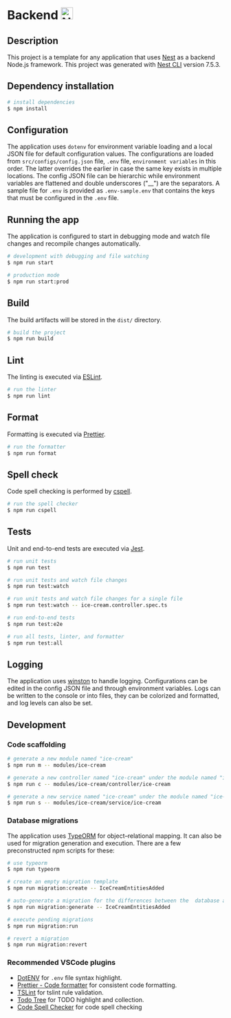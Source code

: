 # Backend <a href="http://nestjs.com/" target="blank"><img src="https://nestjs.com/img/logo_text.svg" height="28" alt="Nest Logo" /></a>

## Description

This project is a template for any application that uses [Nest](https://github.com/nestjs/nest) as a backend Node.js framework. This project was generated with [Nest CLI](https://docs.nestjs.com/cli/overview) version 7.5.3.

## Dependency installation

```bash
# install dependencies
$ npm install
```

## Configuration

The application uses `dotenv` for environment variable loading and a local JSON file for default configuration values. The configurations are loaded from `src/configs/config.json` file, `.env` file, `environment variables` in this order. The latter overrides the earlier in case the same key exists in multiple locations. The config JSON file can be hierarchic while environment variables are flattened and double underscores ("\_\_") are the separators. A sample file for `.env` is provided as `.env-sample.env` that contains the keys that must be configured in the `.env` file.

## Running the app

The application is configured to start in debugging mode and watch file changes and recompile changes automatically.

```bash
# development with debugging and file watching
$ npm run start

# production mode
$ npm run start:prod
```

## Build

The build artifacts will be stored in the `dist/` directory.

```bash
# build the project
$ npm run build
```

## Lint

The linting is executed via [ESLint](https://eslint.org/).

```bash
# run the linter
$ npm run lint
```

## Format

Formatting is executed via [Prettier](https://prettier.io/).

```bash
# run the formatter
$ npm run format
```

## Spell check

Code spell checking is performed by [cspell](https://github.com/streetsidesoftware/cspell#readme).

```bash
# run the spell checker
$ npm run cspell
```

## Tests

Unit and end-to-end tests are executed via [Jest](https://jestjs.io/).

```bash
# run unit tests
$ npm run test

# run unit tests and watch file changes
$ npm run test:watch

# run unit tests and watch file changes for a single file
$ npm run test:watch -- ice-cream.controller.spec.ts

# run end-to-end tests
$ npm run test:e2e

# run all tests, linter, and formatter
$ npm run test:all
```

## Logging

The application uses [winston](https://github.com/winstonjs/winston) to handle logging. Configurations can be edited in the config JSON file and through environment variables. Logs can be written to the console or into files, they can be colorized and formatted, and log levels can also be set.

## Development

### Code scaffolding

```bash
# generate a new module named "ice-cream"
$ npm run m -- modules/ice-cream

# generate a new controller named "ice-cream" under the module named "ice-cream"
$ npm run c -- modules/ice-cream/controller/ice-cream

# generate a new service named "ice-cream" under the module named "ice-cream"
$ npm run s -- modules/ice-cream/service/ice-cream
```

### Database migrations

The application uses [TypeORM](https://typeorm.io/) for
object–relational mapping. It can also be used for migration generation and execution. There are a few preconstructed npm scripts for these:

```bash
# use typeorm
$ npm run typeorm

# create an empty migration template
$ npm run migration:create -- IceCreamEntitiesAdded

# auto-generate a migration for the differences between the  database and code
$ npm run migration:generate -- IceCreamEntitiesAdded

# execute pending migrations
$ npm run migration:run

# revert a migration
$ npm run migration:revert
```

### Recommended VSCode plugins

-   [DotENV](https://marketplace.visualstudio.com/items?itemName=mikestead.dotenv) for `.env` file syntax highlight.
-   [Prettier - Code formatter](https://marketplace.visualstudio.com/items?itemName=esbenp.prettier-vscode) for consistent code formatting.
-   [TSLint](https://marketplace.visualstudio.com/items?itemName=ms-vscode.vscode-typescript-tslint-plugin) for tslint rule validation.
-   [Todo Tree](https://marketplace.visualstudio.com/items?itemName=Gruntfuggly.todo-tree) for TODO highlight and collection.
-   [Code Spell Checker](https://marketplace.visualstudio.com/items?itemName=streetsidesoftware.code-spell-checker) for code spell checking
